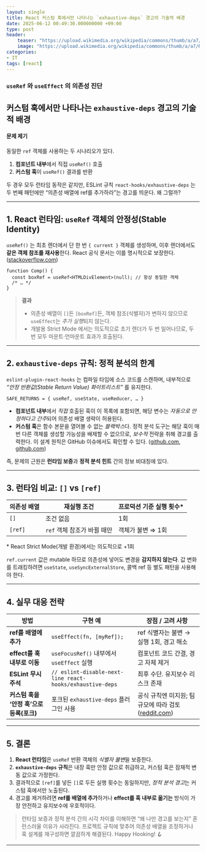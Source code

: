 ```yaml
---
layout: single
title: React 커스텀 훅에서만 나타나는 `exhaustive-deps` 경고의 기술적 배경
date: 2025-06-12 00:49:30.000000000 +09:00
type: post
header:
    teaser: "https://upload.wikimedia.org/wikipedia/commons/thumb/a/a7/React-icon.svg/200px-React-icon.svg.png"
    image: "https://upload.wikimedia.org/wikipedia/commons/thumb/a/a7/React-icon.svg/200px-React-icon.svg.png"
categories:
- IT
tags: [react]
---
```


### `useRef` 와 `useEffect` 의 의존성 진단

## 커스텀 훅에서만 나타나는 `exhaustive-deps` 경고의 기술적 배경

#### 문제 제기

동일한 `ref` 객체를 사용하는 두 시나리오가 있다.

1. **컴포넌트 내부**에서 직접 `useRef()` 호출
2. **커스텀 훅**이 `useRef()` 결과를 반환

두 경우 모두 런타임 동작은 같지만, ESLint 규칙 `react-hooks/exhaustive-deps` 는 두 번째 패턴에만 “의존성 배열에 ref를 추가하라”는 경고를 띄운다. 왜 그럴까?

---

## 1. React 런타임: `useRef` 객체의 **안정성(Stable Identity)**

`useRef()` 는 최초 렌더에서 단 한 번 `{ current }` 객체를 생성하며, 이후 렌더에서도 **같은 객체 참조를 재사용**한다. React 공식 문서는 이를 명시적으로 보장한다. ([stackoverflow.com][1])

```tsx
function Comp() {
  const boxRef = useRef<HTMLDivElement>(null); // 항상 동일한 객체
  /* … */
}
```

> **결과**
>
> * 의존성 배열이 `[]`든 `[boxRef]`든, 객체 참조(식별자)가 변하지 않으므로 `useEffect`는 *추가 실행*되지 않는다.
> * 개발용 Strict Mode 에서는 의도적으로 초기 렌더가 두 번 일어나므로, 두 번 모두 마운트·언마운트 효과가 호출된다.

---

## 2. `exhaustive-deps` 규칙: **정적 분석의 한계**

`eslint-plugin-react-hooks` 는 컴파일 타임에 소스 코드를 스캔하며, 내부적으로 *“안정 반환값(Stable Return Value) 화이트리스트”* 를 유지한다.

```text
SAFE_RETURNS = { useRef, useState, useReducer, … }
```

* **컴포넌트 내부**에서 *직접* 호출된 훅이 이 목록에 포함되면, 해당 변수는 *자동으로 안정하다고 간주*되어 의존성 배열 생략이 허용된다.
* **커스텀 훅**은 함수 본문을 열어볼 수 없는 *블랙박스*다. 정적 분석 도구는 해당 훅이 매번 다른 객체를 생성할 가능성을 배제할 수 없으므로, *보수적* 전략을 취해 경고를 출력한다. 이 설계 원칙은 GitHub 이슈에서도 확인할 수 있다. ([github.com][2], [github.com][3])

즉, 문제의 근원은 **런타임 보증**과 **정적 분석 힌트** 간의 정보 비대칭에 있다.

---

## 3. 런타임 비교: `[]` vs `[ref]`

| 의존성 배열  | 재실행 조건             | 프로덕션 기준 실행 횟수\* |
| ------- | ------------------ | --------------- |
| `[]`    | 조건 없음              | 1회              |
| `[ref]` | `ref` 객체 참조가 바뀔 때만 | 객체가 불변 ⇒ 1회     |

\* React Strict Mode(개발 환경)에서는 의도적으로 +1회

`ref.current` 값은 mutable 하므로 의존성에 넣어도 변경을 **감지하지 않는다**. 값 변화를 트래킹하려면 `useState`, `useSyncExternalStore`, 콜백 ref 등 별도 패턴을 사용해야 한다.

---

## 4. 실무 대응 전략

| 방법                         | 구현 예                                                      | 장점 / 고려 사항                                |
| -------------------------- | --------------------------------------------------------- | ----------------------------------------- |
| **ref를 배열에 추가**            | `useEffect(fn, [myRef]);`                                 | ref 식별자는 불변 → 실행 1회, 경고 해소                |
| **effect를 훅 내부로 이동**       | `useFocusRef()` 내부에서 `useEffect` 실행                       | 컴포넌트 코드 간결, 경고 자체 제거                      |
| **ESLint 무시 주석**           | `// eslint-disable-next-line react-hooks/exhaustive-deps` | 최후 수단. 유지보수 리스크 존재                        |
| **커스텀 훅을 ‘안정 훅’으로 등록(포크)** | 포크된 `exhaustive-deps` 플러그인 사용                             | 공식 규칙엔 미지원; 팀 규모에 따라 검토 ([reddit.com][4]) |

---

## 5. 결론

1. **React 런타임**은 `useRef` 반환 객체의 *식별자 불변*을 보증한다.
2. **`exhaustive-deps` 규칙**은 내장 훅만 안정 값으로 취급하고, 커스텀 훅은 잠재적 변동 값으로 가정한다.
3. 결과적으로 `[ref]`를 넣든 `[]`로 두든 실행 횟수는 동일하지만, *정적 분석 경고*는 커스텀 훅에서만 노출된다.
4. 경고를 제거하려면 **ref를 배열에 추가**하거나 **effect를 훅 내부로 옮기는** 방식이 가장 안전하고 유지보수에 우호적이다.

> 런타임 보증과 정적 분석 간의 시각 차이를 이해하면 “왜 나만 경고를 보는지” 혼란스러울 이유가 사라진다. 프로젝트 규칙에 맞추어 의존성 배열을 조정하거나 훅 설계를 재구성하면 깔끔하게 해결된다. Happy Hooking! 🪝

---

[1]: https://stackoverflow.com/questions/72402329/what-is-the-exact-behaviour-of-useref-react-hook-does-the-object-get-recreated?utm_source=chatgpt.com "What is the exact behaviour of useRef react hook? Does the object ..."
[2]: https://github.com/facebook/react/issues/22539?utm_source=chatgpt.com "Allow custom hooks to return stable results · Issue #22539 - GitHub"
[3]: https://github.com/facebook/react/issues/24112?utm_source=chatgpt.com "Suggestion: [eslint-plugin-react-hooks] - exhaustive-deps ... - GitHub"
[4]: https://www.reddit.com/r/reactjs/comments/1d5rkro/can_eslint_reacthooksexhaustivedeps_safely_be/?utm_source=chatgpt.com "Can ESLint \"react-hooks/exhaustive-deps\" safely be ignored with ..."

